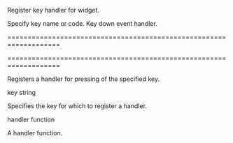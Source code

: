 <!--**
/*-------------------------------------------
    Auto-generated file. Do not modify.
-------------------------------------------

**-->
<!--d-->
Register key handler for widget.
<!--/d-->
<!--p1d-->Specify key name or code.<!--/p1d-->
<!--p2d-->Key down event handler.<!--/p2d-->
===================================================================
<!--hidden--><!--/hidden-->
===================================================================

<!--shortDescription-->
Registers a handler for pressing of the specified key.
<!--/shortDescription-->

<!--paramName1-->key<!--/paramName1-->
<!--paramType1-->string<!--/paramType1-->
<!--paramDescription1-->
Specifies the key for which to register a handler.
<!--/paramDescription1-->

<!--paramName2-->handler<!--/paramName2-->
<!--paramType2-->function<!--/paramType2-->
<!--paramDescription2-->
A handler function.
<!--/paramDescription2-->

<!--fullDescription-->

<!--/fullDescription-->
<!--handmade-->
<!--/handmade-->